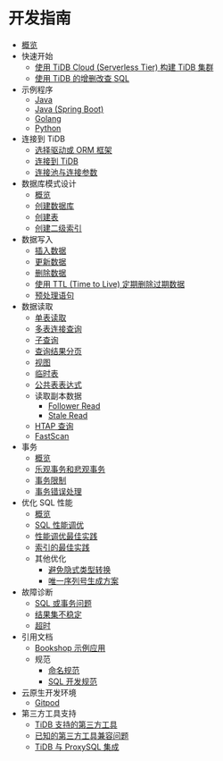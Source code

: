 <!-- markdownlint-disable MD007 -->
<!-- markdownlint-disable MD041 -->

# 开发指南

- [概览](/develop/dev-guide-overview.md)
- 快速开始
  - [使用 TiDB Cloud (Serverless Tier) 构建 TiDB 集群](/develop/dev-guide-build-cluster-in-cloud.md)
  - [使用 TiDB 的增删改查 SQL](/develop/dev-guide-tidb-crud-sql.md)
- 示例程序
  - [Java](/develop/dev-guide-sample-application-java.md)
  - [Java (Spring Boot)](/develop/dev-guide-sample-application-spring-boot.md)
  - [Golang](/develop/dev-guide-sample-application-golang.md)
  - [Python](/develop/dev-guide-sample-application-python.md)
- 连接到 TiDB
  - [选择驱动或 ORM 框架](/develop/dev-guide-choose-driver-or-orm.md)
  - [连接到 TiDB](/develop/dev-guide-connect-to-tidb.md)
  - [连接池与连接参数](/develop/dev-guide-connection-parameters.md)
- 数据库模式设计
  - [概览](/develop/dev-guide-schema-design-overview.md)
  - [创建数据库](/develop/dev-guide-create-database.md)
  - [创建表](/develop/dev-guide-create-table.md)
  - [创建二级索引](/develop/dev-guide-create-secondary-indexes.md)
- 数据写入
  - [插入数据](/develop/dev-guide-insert-data.md)
  - [更新数据](/develop/dev-guide-update-data.md)
  - [删除数据](/develop/dev-guide-delete-data.md)
  - [使用 TTL (Time to Live) 定期删除过期数据](/time-to-live.md)
  - [预处理语句](/develop/dev-guide-prepared-statement.md)
- 数据读取
  - [单表读取](/develop/dev-guide-get-data-from-single-table.md)
  - [多表连接查询](/develop/dev-guide-join-tables.md)
  - [子查询](/develop/dev-guide-use-subqueries.md)
  - [查询结果分页](/develop/dev-guide-paginate-results.md)
  - [视图](/develop/dev-guide-use-views.md)
  - [临时表](/develop/dev-guide-use-temporary-tables.md)
  - [公共表表达式](/develop/dev-guide-use-common-table-expression.md)
  - 读取副本数据
    - [Follower Read](/develop/dev-guide-use-follower-read.md)
    - [Stale Read](/develop/dev-guide-use-stale-read.md)
  - [HTAP 查询](/develop/dev-guide-hybrid-oltp-and-olap-queries.md)
  - [FastScan](/develop/dev-guide-use-fastscan.md)
- 事务
  - [概览](/develop/dev-guide-transaction-overview.md)
  - [乐观事务和悲观事务](/develop/dev-guide-optimistic-and-pessimistic-transaction.md)
  - [事务限制](/develop/dev-guide-transaction-restraints.md)
  - [事务错误处理](/develop/dev-guide-transaction-troubleshoot.md)
- 优化 SQL 性能
  - [概览](/develop/dev-guide-optimize-sql-overview.md)
  - [SQL 性能调优](/develop/dev-guide-optimize-sql.md)
  - [性能调优最佳实践](/develop/dev-guide-optimize-sql-best-practices.md)
  - [索引的最佳实践](/develop/dev-guide-index-best-practice.md)
  - 其他优化
    - [避免隐式类型转换](/develop/dev-guide-implicit-type-conversion.md)
    - [唯一序列号生成方案](/develop/dev-guide-unique-serial-number-generation.md)
- 故障诊断
  - [SQL 或事务问题](/develop/dev-guide-troubleshoot-overview.md)
  - [结果集不稳定](/develop/dev-guide-unstable-result-set.md)
  - [超时](/develop/dev-guide-timeouts-in-tidb.md)
- 引用文档
  - [Bookshop 示例应用](/develop/dev-guide-bookshop-schema-design.md)
  - 规范
    - [命名规范](/develop/dev-guide-object-naming-guidelines.md)
    - [SQL 开发规范](/develop/dev-guide-sql-development-specification.md)
- 云原生开发环境
  - [Gitpod](/develop/dev-guide-playground-gitpod.md)
- 第三方工具支持
  - [TiDB 支持的第三方工具](/develop/dev-guide-third-party-support.md)
  - [已知的第三方工具兼容问题](/develop/dev-guide-third-party-tools-compatibility.md)
  - [TiDB 与 ProxySQL 集成](/develop/dev-guide-proxysql-integration.md)
